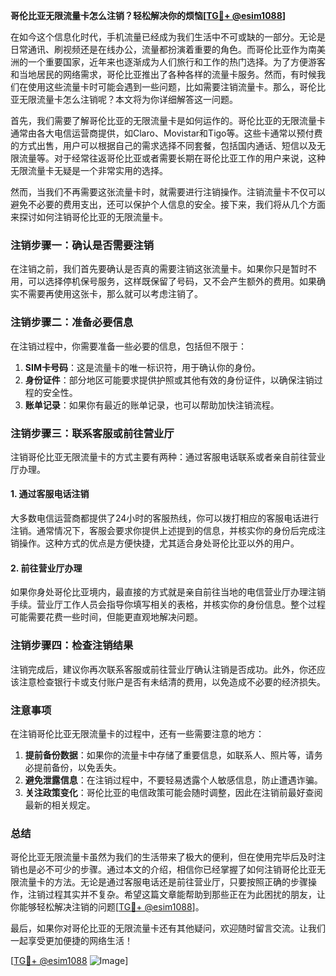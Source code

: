 **哥伦比亚无限流量卡怎么注销？轻松解决你的烦恼[[TG💪+ @esim1088](https://t.me/s/esim1088)]**

在如今这个信息化时代，手机流量已经成为我们生活中不可或缺的一部分。无论是日常通讯、刷视频还是在线办公，流量都扮演着重要的角色。而哥伦比亚作为南美洲的一个重要国家，近年来也逐渐成为人们旅行和工作的热门选择。为了方便游客和当地居民的网络需求，哥伦比亚推出了各种各样的流量卡服务。然而，有时候我们在使用这些流量卡时可能会遇到一些问题，比如需要注销流量卡。那么，哥伦比亚无限流量卡怎么注销呢？本文将为你详细解答这一问题。

首先，我们需要了解哥伦比亚的无限流量卡是如何运作的。哥伦比亚的无限流量卡通常由各大电信运营商提供，如Claro、Movistar和Tigo等。这些卡通常以预付费的方式出售，用户可以根据自己的需求选择不同套餐，包括国内通话、短信以及无限流量等。对于经常往返哥伦比亚或者需要长期在哥伦比亚工作的用户来说，这种无限流量卡无疑是一个非常实用的选择。

然而，当我们不再需要这张流量卡时，就需要进行注销操作。注销流量卡不仅可以避免不必要的费用支出，还可以保护个人信息的安全。接下来，我们将从几个方面来探讨如何注销哥伦比亚的无限流量卡。

### 注销步骤一：确认是否需要注销

在注销之前，我们首先要确认是否真的需要注销这张流量卡。如果你只是暂时不用，可以选择停机保号服务，这样既保留了号码，又不会产生额外的费用。如果确实不需要再使用这张卡，那么就可以考虑注销了。

### 注销步骤二：准备必要信息

在注销过程中，你需要准备一些必要的信息，包括但不限于：

1. **SIM卡号码**：这是流量卡的唯一标识符，用于确认你的身份。
2. **身份证件**：部分地区可能要求提供护照或其他有效的身份证件，以确保注销过程的安全性。
3. **账单记录**：如果你有最近的账单记录，也可以帮助加快注销流程。

### 注销步骤三：联系客服或前往营业厅

注销哥伦比亚无限流量卡的方式主要有两种：通过客服电话联系或者亲自前往营业厅办理。

#### 1. 通过客服电话注销

大多数电信运营商都提供了24小时的客服热线，你可以拨打相应的客服电话进行注销。通常情况下，客服会要求你提供上述提到的信息，并核实你的身份后完成注销操作。这种方式的优点是方便快捷，尤其适合身处哥伦比亚以外的用户。

#### 2. 前往营业厅办理

如果你身处哥伦比亚境内，最直接的方式就是亲自前往当地的电信营业厅办理注销手续。营业厅工作人员会指导你填写相关的表格，并核实你的身份信息。整个过程可能需要花费一些时间，但能更直观地解决问题。

### 注销步骤四：检查注销结果

注销完成后，建议你再次联系客服或前往营业厅确认注销是否成功。此外，你还应该注意检查银行卡或支付账户是否有未结清的费用，以免造成不必要的经济损失。

### 注意事项

在注销哥伦比亚无限流量卡的过程中，还有一些需要注意的地方：

1. **提前备份数据**：如果你的流量卡中存储了重要信息，如联系人、照片等，请务必提前备份，以免丢失。
2. **避免泄露信息**：在注销过程中，不要轻易透露个人敏感信息，防止遭遇诈骗。
3. **关注政策变化**：哥伦比亚的电信政策可能会随时调整，因此在注销前最好查阅最新的相关规定。

### 总结

哥伦比亚无限流量卡虽然为我们的生活带来了极大的便利，但在使用完毕后及时注销也是必不可少的步骤。通过本文的介绍，相信你已经掌握了如何注销哥伦比亚无限流量卡的方法。无论是通过客服电话还是前往营业厅，只要按照正确的步骤操作，注销过程其实并不复杂。希望这篇文章能帮助到那些正在为此困扰的朋友，让你能够轻松解决注销的问题[[TG💪+ @esim1088](https://t.me/s/esim1088)]。

最后，如果你对哥伦比亚的无限流量卡还有其他疑问，欢迎随时留言交流。让我们一起享受更加便捷的网络生活！

[[TG💪+ @esim1088](https://t.me/s/esim1088) ![Image](https://i.postimg.cc/4NQfJmqS/Snipaste-2025-05-13-00-14-12.png)]